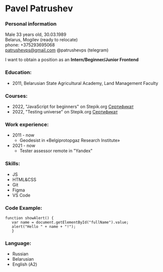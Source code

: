 # Pavel Patrushev

### Personal information
Male 33 years old, 30.03.1989  
Belarus, Mogilev (ready to relocate)  
phone: +375293695068  
patrushevps@gmail.com 
@patrushevps (telegram)  

I want to obtain a position as an **Intern/Beginner/Junior Frontend**

### Education:
* 2011, Belarusian State Agricultural Academy,
Land Management Faculty 

### Courses:
* 2022, "JavaScript for beginners" on Stepik.org
[Сертификат](https://stepik.org/cert/1569980)
* 2022, "Testing universe" on Stepik.org
[Сертификат](https://stepik.org/cert/1825448)

### Work experience:
* 2011 - now 
    - Geodesist in «Belgiprotopgaz Research Institute»
* 2021 - now 
    - Tester assessor remote in "Yandex"

### Skills:
 - JS
 - HTML&CSS
 - Git
 - Figma
 - VS Code

### Code Example:
 ```
 function showAlert() {
    var name = document.getElementById("fullName").value;
    alert("Hello " + name + "!");
    }
 ``` 

 ### Language:
 - Russian
 - Belarusian
 - English (А2)
